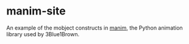 # manim-site
An example of the mobject constructs in [manim](https://github.com/3b1b/manim), the Python animation library used by 3Blue1Brown.
